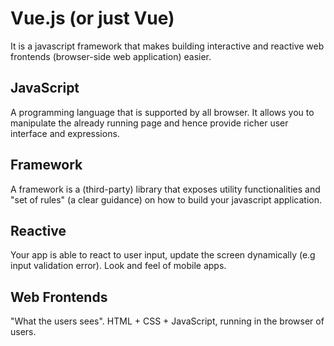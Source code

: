 # Vue.js (or just Vue)
It is a javascript framework that makes building interactive and reactive web frontends (browser-side web application) easier.

## JavaScript
A programming language that is supported by all browser. It allows you to manipulate the already running page and hence provide richer user interface and expressions.

## Framework
A framework is a (third-party) library that exposes utility functionalities and "set of rules" (a clear guidance) on how to build your javascript application.

## Reactive
Your app is able to react to user input, update the screen dynamically (e.g input validation error).
Look and feel of mobile apps.

## Web Frontends
"What the users sees". HTML + CSS + JavaScript, running in the browser of users.